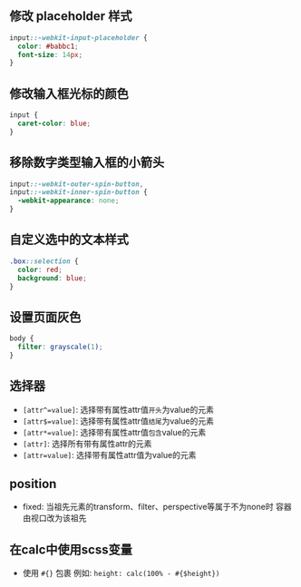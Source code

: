 ## 修改 placeholder 样式

```css
input::-webkit-input-placeholder {
  color: #babbc1;
  font-size: 14px;
}
```

## 修改输入框光标的颜色

```css
input {
  caret-color: blue;
}
```

## 移除数字类型输入框的小箭头

```css
input::-webkit-outer-spin-button,
input::-webkit-inner-spin-button {
  -webkit-appearance: none;
}
```

## 自定义选中的文本样式

```css
.box::selection {
  color: red;
  background: blue;
}
```

## 设置页面灰色

```css
body {
  filter: grayscale(1);
}
```

## 选择器
- `[attr^=value]`: 选择带有属性attr值`开头`为value的元素
- `[attr$=value]`: 选择带有属性attr值`结尾`为value的元素
- `[attr*=value]`: 选择带有属性attr值`包含`value的元素
- `[attr]`: 选择所有带有属性attr的元素
- `[attr=value]`: 选择带有属性attr值为value的元素

## position
- fixed: 当祖先元素的transform、filter、perspective等属于不为none时 容器由视口改为该祖先

## 在calc中使用scss变量
- 使用 `#{}` 包裹 例如: `height: calc(100% - #{$height})`